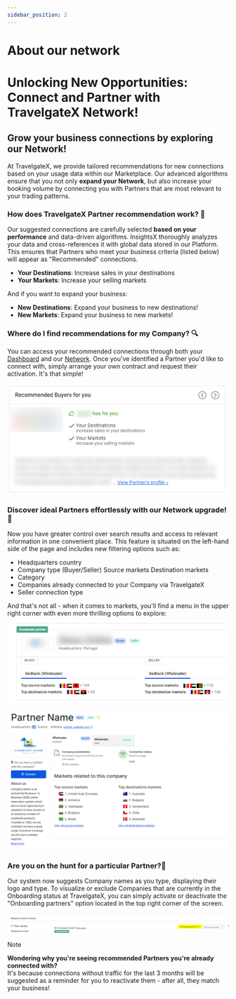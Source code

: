 ```yaml
---
sidebar_position: 2
---
```


# About our network

# Unlocking New Opportunities: Connect and Partner with TravelgateX Network!
## Grow your business connections by exploring our Network!
At TravelgateX, we provide tailored recommendations for new connections based on your usage data within our Marketplace. Our advanced algorithms ensure that you not only **expand your Network**, but also increase your booking volume by connecting you with Partners that are most relevant to your trading patterns. 

### How does TravelgateX Partner recommendation work? 🌟
Our suggested connections are carefully selected **based on your performance** and data-driven algorithms. InsightsX thoroughly analyzes your data and cross-references it with global data stored in our Platform. This ensures that Partners who meet your business criteria (listed below) will appear as "Recommended" connections.

* **Your Destinations**: Increase sales in your destinations
* **Your Markets**: Increase your selling markets

And if you want to expand your business:

* **New Destinations**: Expand your business to new destinations!
* **New Markets**: Expand your business to new markets!
### Where do I find recommendations for my Company?  🔍
You can access your recommended connections through both your [Dashboard](https://app.travelgatex.com/dashboardhttps://app.travelgatex.com/dashboard) and our [Network](https://app.travelgatex.com/network). Once you've identified a Partner you'd like to connect with, simply arrange your own contract and request their activation. It's that simple!

![Alt text](image.png)

### Discover ideal Partners effortlessly with our Network upgrade!🚀
Now you have greater control over search results and access to relevant information in one convenient place. This feature is situated on the left-hand side of the page and includes new filtering options such as:
* Headquarters country
* Company type (Buyer/Seller)
Source markets 
Destination markets
* Category
* Companies already connected to your Company via TravelgateX
* Seller connection type

And that's not all - when it comes to markets, you'll find a menu in the upper right corner with even more thrilling options to explore:

![Alt text](image-1.png)

![Alt text](image-2.png)
 
### Are you on the hunt for a particular Partner?🔎
Our system now suggests Company names as you type, displaying their logo and type. To visualize or exclude Companies that are currently in the Onboarding status at TravelgateX, you can simply activate or deactivate the "Onboarding partners" option located in the top right corner of the screen.

![Alt text](image-3.png)

 

> [!NOTE]
**Wondering why you're seeing recommended Partners you're already connected with?**\
It's because connections without traffic for the last 3 months will be suggested as a reminder for you to reactivate them - after all, they match your business!
